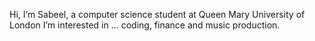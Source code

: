Hi, I’m Sabeel, a computer science student at Queen Mary University of London
I’m interested in ... coding, finance and music production.

<!---
sabeelash/sabeelash is a ✨ special ✨ repository because its `README.md` (this file) appears on your GitHub profile.
You can click the Preview link to take a look at your changes.
--->
